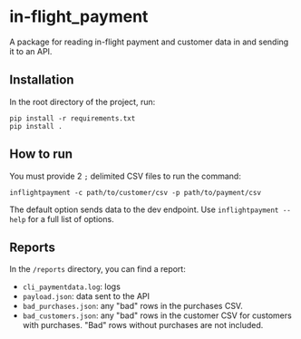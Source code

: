 # in-flight_payment
A package for reading in-flight payment and customer data in and sending it to an API.


## Installation

In the root directory of the project, run:

```
pip install -r requirements.txt
pip install . 
```


## How to run

You must provide 2 `;` delimited CSV files to run the command:

```
inflightpayment -c path/to/customer/csv -p path/to/payment/csv
```

The default option sends data to the dev endpoint. Use `inflightpayment --help` for a full list of options. 

## Reports

In the `/reports` directory, you can find a report:

- `cli_paymentdata.log`: logs
- `payload.json`: data sent to the API
- `bad_purchases.json`: any "bad" rows in the purchases CSV.
- `bad_customers.json`: any "bad" rows in the customer CSV for customers with purchases. "Bad" rows without purchases are not included.